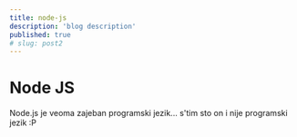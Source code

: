 ```yaml
---
title: node-js
description: 'blog description'
published: true
# slug: post2
---
```


# Node JS

Node.js je veoma zajeban programski jezik... s'tim sto on i nije programski jezik :P
